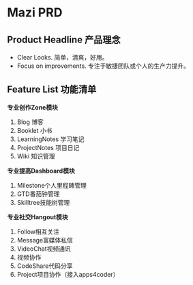 # Mazi PRD #

Product Headline 产品理念
------------------------

* Clear Looks. 简单，清爽，好用。   
* Focus on improvements. 专注于敏捷团队或个人的生产力提升。    

Feature List 功能清单
---------------------

__专业创作Zone模块__

1. Blog 博客 
2. Booklet 小书 
3. LearningNotes 学习笔记 
4. ProjectNotes 项目日记
5. Wiki 知识管理

__专业提高Dashboard模块__

1. Milestone个人里程碑管理   
2. GTD番茄钟管理   
3. Skilltree技能树管理  

__专业社交Hangout模块__

1. Follow相互关注   
2. Message富媒体私信   
3. VideoChat视频通讯   
4. 视频协作   
5. CodeShare代码分享   
6. Project项目协作（接入apps4coder）



